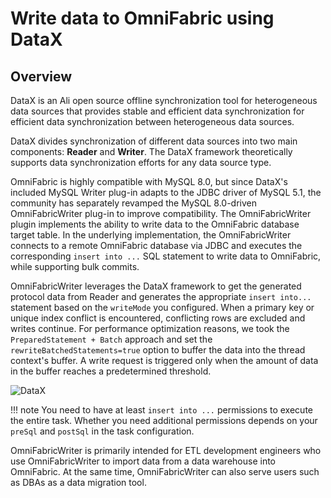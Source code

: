 # Write data to OmniFabric using DataX

## Overview

DataX is an Ali open source offline synchronization tool for heterogeneous data sources that provides stable and efficient data synchronization for efficient data synchronization between heterogeneous data sources.

DataX divides synchronization of different data sources into two main components: **Reader** and **Writer**. The DataX framework theoretically supports data synchronization efforts for any data source type.

OmniFabric is highly compatible with MySQL 8.0, but since DataX's included MySQL Writer plug-in adapts to the JDBC driver of MySQL 5.1, the community has separately revamped the MySQL 8.0-driven OmniFabricWriter plug-in to improve compatibility. The OmniFabricWriter plugin implements the ability to write data to the OmniFabric database target table. In the underlying implementation, the OmniFabricWriter connects to a remote OmniFabric database via JDBC and executes the corresponding `insert into ...` SQL statement to write data to OmniFabric, while supporting bulk commits.

OmniFabricWriter leverages the DataX framework to get the generated protocol data from Reader and generates the appropriate `insert into...` statement based on the `writeMode` you configured. When a primary key or unique index conflict is encountered, conflicting rows are excluded and writes continue. For performance optimization reasons, we took the `PreparedStatement + Batch` approach and set the `rewriteBatchedStatements=true` option to buffer the data into the thread context's buffer. A write request is triggered only when the amount of data in the buffer reaches a predetermined threshold.

![DataX](https://github.com/matrixorigin/artwork/blob/main/docs/develop/Computing-Engine/datax-write/datax.png?raw=true)

!!! note
    You need to have at least `insert into ...` permissions to execute the entire task. Whether you need additional permissions depends on your `preSql` and `postSql` in the task configuration.

OmniFabricWriter is primarily intended for ETL development engineers who use OmniFabricWriter to import data from a data warehouse into OmniFabric. At the same time, OmniFabricWriter can also serve users such as DBAs as a data migration tool.
